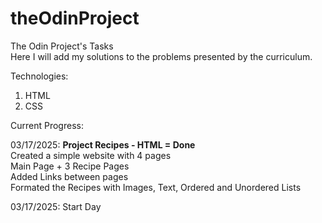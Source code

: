 # theOdinProject
The Odin Project's Tasks  
Here I will add my solutions to the problems presented by the curriculum.

Technologies:
1. HTML
2. CSS

Current Progress:  

03/17/2025: **Project Recipes - HTML = Done**  
Created a simple website with 4 pages  
Main Page + 3 Recipe Pages  
Added Links between pages  
Formated the Recipes with Images, Text, Ordered and Unordered Lists  

03/17/2025: Start Day